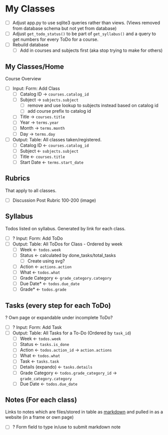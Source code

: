 # My Classes

- [ ] Adjust app.py to use sqlite3 queries rather than views. (Views removed from database schema but not yet from database)
- [ ] Adjust `get_todo_status()` to be part of `get_syllabus()` and a query to get numbers for every ToDo for a course.
- [ ] Rebuild database
  - [ ] Add in courses and subjects first (aka stop trying to make for others)

## My Classes/Home

Course Overview

- [ ] Input: Form: Add Class
  - [ ] Catalog ID -> `courses.catalog_id`
  - [ ] Subject -> `subjects.subject`
    - [ ] remove and use lookup to subjects instead based on catalog id
    - [ ] add course prefix to catalog id
  - [ ] Title -> `courses.title`
  - [ ] Year -> `terms.year`
  - [ ] Month -> `terms.month`
  - [ ] Day -> `terms.day`
- [ ] Output: Table: All classes taken/registered.
  - [ ] Catalog ID <- `courses.catalog_id`
  - [ ] Subject <- `subjects.subject`
  - [ ] Title <- `courses.title`
  - [ ] Start Date <- `terms.start_date`

## Rubrics

That apply to all classes.

- [ ] Discussion Post Rubric 100-200 (image)

## Syllabus

Todos listed on syllabus. Generated by link for each class.

- [ ] ? Input: Form: Add ToDo
- [ ] Output: Table: All ToDos for Class - Ordered by week
  - [ ] Week <- `todos.week`
  - [ ] Status <- calculated by done_tasks/total_tasks
    - [ ] Create using svg?
  - [ ] Action <- `actions.action`
  - [ ] What <- `todos.what`
  - [ ] Grade Category <- `grade_category.category`
  - [ ] Due Date* <- `todos.due_date`
  - [ ] Grade* <- `todos.grade`

## Tasks (every step for each ToDo)

? Own page or expandable under incomplete ToDo?

- [ ] ? Input: Form: Add Task
- [ ] Output: Table: All Tasks for a To-Do (Ordered by `task_id`)
  - [ ] Week <- `todos.week`
  - [ ] Status <- `tasks.is_done`
  - [ ] Action <- `todos.action_id` -> `action.actions`
  - [ ] What <- `todos.what`
  - [ ] Task <- `tasks.task`
  - [ ] Details (expando) <- `tasks.details`
  - [ ] Grade Category <- `todos.grade_category_id` -> `grade_category.category`
  - [ ] Due Date <- `todos.due_date`

## Notes (For each class)

Links to notes which are files/stored in table as [markdown](https://www.digitalocean.com/community/tutorials/how-to-use-python-markdown-with-flask-and-sqlite.amp) and pulled in as a website (in a frame or own page)

- [ ] ? Form field to type in/use to submit markdown note
